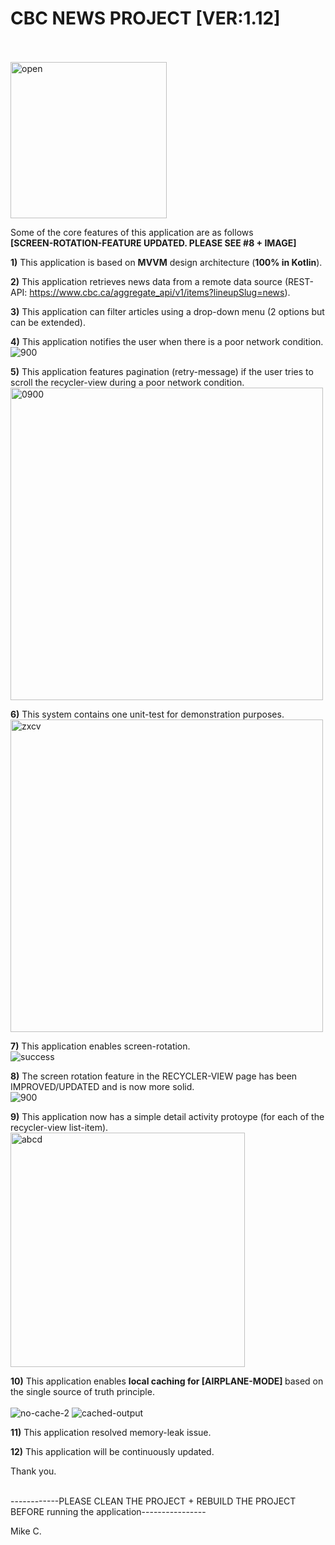 # CBC NEWS PROJECT [VER:1.12]
<br />
<br />

<img width="250" alt="open" src="https://user-images.githubusercontent.com/26533575/162662396-a9828382-de17-4f2e-a59f-a1ab2aafae8e.png">

Some of the core features of this application are as follows <b> </br> [SCREEN-ROTATION-FEATURE UPDATED. PLEASE SEE #8 + IMAGE] </b> <br />

<b>1)</b> This application is based on <b>MVVM</b> design architecture (<b>100% in Kotlin</b>).

<b>2)</b> This application retrieves news data from a remote data source (REST-API: https://www.cbc.ca/aggregate_api/v1/items?lineupSlug=news).   

<b>3)</b> This application can filter articles using a drop-down menu (2 options but can be extended).

<b>4)</b> This application notifies the user when there is a poor network condition. <br/>
![900](https://user-images.githubusercontent.com/26533575/163062821-44af3d46-13d1-4eaf-8e46-99a0b503a99b.jpg)

<b>5)</b> This application features pagination (retry-message) if the user tries to scroll the recycler-view during a poor network condition. <br/>
<img width="500" alt="0900" src="https://user-images.githubusercontent.com/26533575/163632584-24ecbf15-d9d2-4394-b490-633f8169283a.png">

<b>6)</b> This system contains one unit-test for demonstration purposes. <br/>
<img width="500" alt="zxcv" src="https://user-images.githubusercontent.com/26533575/163466906-462057bb-f385-46e3-a917-0b56d43514e7.png">

<b>7)</b> This application enables screen-rotation.<br />
![success](https://user-images.githubusercontent.com/26533575/162662500-9f0e0880-023a-4bc8-be00-3e615f5a5bf4.jpg)

<b>8)</b> The screen rotation feature in the RECYCLER-VIEW page has been IMPROVED/UPDATED and is now more solid. <br />
![900](https://user-images.githubusercontent.com/26533575/162882143-3751a192-4d55-400d-afda-65ffb1e187c4.jpg)

<b>9)</b> This application now has a simple detail activity protoype (for each of the recycler-view list-item). <br />
<img width="375" alt="abcd" src="https://user-images.githubusercontent.com/26533575/163453557-5ef659ec-5622-4ead-ad3d-a49152da53da.png">

<b>10)</b> This application enables <b> local caching for <b>[AIRPLANE-MODE]</b> </b> based on the single source of truth principle. </br> <br/>
![no-cache-2](https://user-images.githubusercontent.com/26533575/163064088-bb69bad3-9151-43ae-9215-6a2ddd51099a.jpg) 
![cached-output](https://user-images.githubusercontent.com/26533575/163064090-131d093e-8381-4454-8ca9-e9e6a0818a66.jpg) 

<b>11)</b> This application resolved memory-leak issue. </br>

<b>12)</b> This application will be continuously updated. </br> 

Thank you. <br /> <br />

------------PLEASE CLEAN THE PROJECT + REBUILD THE PROJECT BEFORE running the application----------------


Mike C.  
